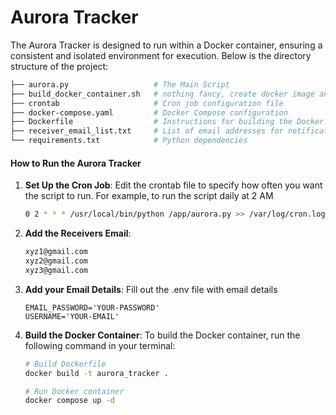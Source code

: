 # Aurora Tracker
The Aurora Tracker is designed to run within a Docker container, ensuring a consistent and isolated environment for execution. Below is the directory structure of the project:
```sh
├── aurora.py                   # The Main Script
├── build_docker_container.sh   # nothing fancy, create docker image and run docker compose
├── crontab                     # Cron job configuration file
├── docker-compose.yaml         # Docker Compose configuration
├── Dockerfile                  # Instructions for building the Docker image
├── receiver_email_list.txt     # List of email addresses for notifications
└── requirements.txt            # Python dependencies
```
#### How to Run the Aurora Tracker
1. **Set Up the Cron Job**: Edit the crontab file to specify how often you want the script to run. For example, to run the script daily at 2 AM
    ```sh
    0 2 * * * /usr/local/bin/python /app/aurora.py >> /var/log/cron.log 2>&1
    ```
2. **Add the Receivers Email**: 
    ```txt
    xyz1@gmail.com
    xyz2@gmail.com
    xyz3@gmail.com
    ```
3. **Add your Email Details**: Fill out the .env file with email details
    ```env
    EMAIL_PASSWORD='YOUR-PASSWORD'
    USERNAME='YOUR-EMAIL'
    ```
4. **Build the Docker Container**: To build the Docker container, run the following command in your terminal:
    ```sh
    # Build Dockerfile
    docker build -t aurora_tracker .

    # Run Docker container
    docker compose up -d
    ```